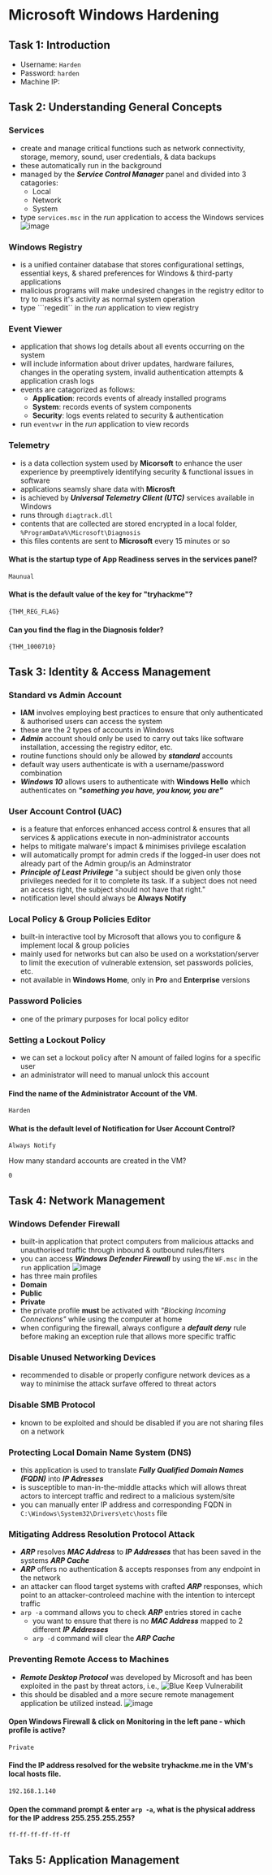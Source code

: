 # Microsoft Windows Hardening
## Task 1: Introduction
* Username: ```Harden```
* Password: ```harden```
* Machine IP:

## Task 2: Understanding General Concepts
### Services
* create and manage critical functions such as network connectivity, storage, memory, sound, user credentials, & data backups
* these automatically run in the background
* managed by the **_Service Control Manager_** panel and divided into 3 catagories:
  * Local
  * Network
  * System
* type ```services.msc``` in the _run_ application to access the Windows services
![image](https://github.com/user-attachments/assets/7202a568-bba6-4275-81ec-3f3ea77bd02d)

### Windows Registry
* is a unified container database that stores configurational settings, essential keys, & shared preferences for Windows & third-party applications
* malicious programs will make undesired changes in the registry editor to try to masks it's activity as normal system operation
* type ```regedit`` in the _run_ application to view registry

### Event Viewer
* application that shows log details about all events occurring on the system
* will include information about driver updates, hardware failures, changes in the operating system, invalid authentication attempts & application crash logs
* events are catagorized as follows:
  * **Application**: records events of already installed programs
  * **System**: records events of system components
  * **Security**: logs events related to security & authentication
* run ```eventvwr``` in the _run_ application to view records

### Telemetry
* is a data collection system used by **Micorsoft** to enhance the user experience by preemptively identifying security & functional issues in software
* applications seamsly share data with **Microsft**
* is achieved by **_Universal Telemetry Client (UTC)_** services available in Windows
* runs through ```diagtrack.dll```
* contents that are collected are stored encrypted in a local folder, ```%ProgramData%\Microsoft\Diagnosis```
* this files contents are sent to **Microsoft** every 15 minutes or so

#### What is the startup type of App Readiness serves in the services panel?
```
Maunual
```
#### What is the default value of the key for "tryhackme"?
```
{THM_REG_FLAG}
```
#### Can you find the flag in the Diagnosis folder?
```
{THM_1000710}
```

## Task 3: Identity & Access Management
### Standard vs Admin Account
* **IAM** involves employing best practices to ensure that only authenticated & authorised users can access the system
* these are the 2 types of accounts in Windows
* **_Admin_** account should only be used to carry out taks like software installation, accessing the registry editor, etc.
* routine functions should only be allowed by **_standard_** accounts
* default way users authenticate is with a username/password combination
* **_Windows 10_** allows users to authenticate with **Windows Hello** which authenticates on **_"something you have, you know, you are"_**

### User Account Control (UAC)
* is a feature that enforces enhanced access control & ensures that all services & applications execute in non-administrator accounts
* helps to mitigate malware's impact & minimises privilege escalation
* will automatically prompt for admin creds if the logged-in user does not already part of the Admin group/is an Adminstrator
* **_Principle of Least Privilege_** "a subject should be given only those privileges needed for it to complete its task. If a subject does not need an access right, the subject should not have that right."
* notification level should always be **Always Notify**

### Local Policy & Group Policies Editor
* built-in interactive tool by Microsoft that allows you to configure & implement local & group policies
* mainly used for networks but can also be used on a workstation/server to limit the execution of vulnerable extension, set passwords policies, etc.
* not available in **Windows Home**, only in **Pro** and **Enterprise** versions

### Password Policies
* one of the primary purposes for local policy editor

### Setting a Lockout Policy
* we can set a lockout policy after N amount of failed logins for a specific user
* an administrator will need to manual unlock this account


#### Find the name of the Administrator Account of the VM.
```
Harden
```
#### What is the default level of Notification for User Account Control?
```
Always Notify
```
How many standard accounts are created in the VM?
```
0
```

## Task 4: Network Management
### Windows Defender Firewall
* built-in application that protect computers from malicious attacks and unauthorised traffic through inbound & outbound rules/filters
* you can access **_Windows Defender Firewall_** by using the ```WF.msc``` in the ```run``` application
![image](https://github.com/user-attachments/assets/f9c32836-eab0-4bf8-baa4-c5ce38150d8c)
* has three main profiles
 * **Domain**
 * **Public**
 * **Private**
  * the private profile **must** be activated with _"Blocking Incoming Connections"_ while using the computer at home
* when configuring the firewall, always configure a **_default deny_** rule before making an exception rule that allows more specific traffic

### Disable Unused Networking Devices
* recommended to disable or properly configure network devices as a way to minimise the attack surfave offered to threat actors

### Disable SMB Protocol
* known to be exploited and should be disabled if you are not sharing files on a network

### Protecting Local Domain Name System (DNS)
* this application is used to translate **_Fully Qualified Domain Names (FQDN)_** into **_IP Adresses_**
* is susceptible to man-in-the-middle attacks which will allows threat actors to intercept traffic and redirect to a malicious system/site
* you can manually enter IP address and corresponding FQDN in ```C:\Windows\System32\Drivers\etc\hosts``` file

### Mitigating Address Resolution Protocol Attack
* **_ARP_** resolves **_MAC Address_** to **_IP Addresses_** that has been saved in the systems **_ARP Cache_**
* **_ARP_** offers no authentication & accepts responses from any endpoint in the network
* an attacker can flood target systems with crafted **_ARP_** responses, which point to an attacker-controleed machine with the intention to intercept traffic
* ```arp -a``` command allows you to check **_ARP_** entries stored in cache
  * you want to ensure that there is no **_MAC Address_** mapped to 2 different **_IP Addresses_**
  * ```arp -d``` command will clear the **_ARP Cache_**
 
### Preventing Remote Access to Machines
* **_Remote Desktop Protocol_** was developed by Microsoft and has been exploited in the past by threat actors, i.e., ![Blue Keep Vulnerabilit](https://en.wikipedia.org/wiki/BlueKeep)
* this should be disabled and a more secure remote management application be utilized instead.
![image](https://github.com/user-attachments/assets/4fde19d5-4419-4075-ad0d-f162dca1b00c)

#### Open Windows Firewall & click on Monitoring in the left pane - which profile is active?
```
Private
```
#### Find the IP address resolved for the website tryhackme.me in the VM's local hosts file.
```
192.168.1.140
```
#### Open the command prompt & enter ```arp -a```, what is the physical address for the IP address 255.255.255.255?
```
ff-ff-ff-ff-ff-ff
```

## Taks 5: Application Management




























